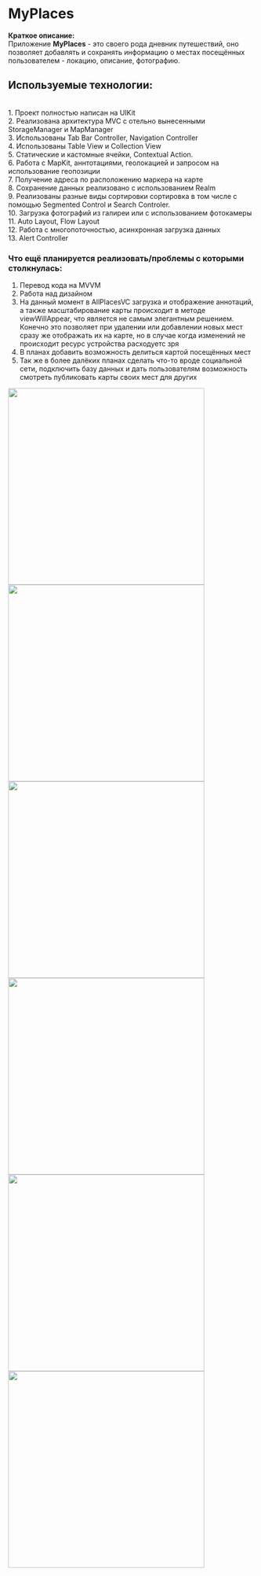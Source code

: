 # MyPlaces

<b>Краткое описание: </b>
<br>Приложение <b>MyPlaces</b> - это своего рода дневник путешествий, оно позволяет добавлять и сохранять информацию о местах посещённых пользователем - локацию, описание, фотографию. </br>

## Используемые технологии: 
 
<br> 1. Проект полностью написан на UIKit</br> 
2. Реализована архитектура MVC с отельно вынесенными StorageManager и MapManager
<br> 3. Использованы Tab Bar Controller, Navigation Controller </br>
4. Использованы Table View и Collection View
<br> 5. Статические и кастомные ячейки, Contextual Action. </br>
6. Работа с MapKit, аннтотациями, геолокацией и запросом на использование геопозиции
<br> 7. Получение адреса по расположению маркера на карте </br>
8. Сохранение данных реализовано с использованием Realm 
<br> 9. Реализованы разные виды сортировки сортировка в том числе с помощью Segmented Control и Search Controler. </br>
10. Загрузка фотографий из галиреи или с использованием фотокамеры
<br> 11. Auto Layout, Flow Layout </br>
12. Работа с многопоточностью, асинхронная загрузка данных
<br> 13. Alert Controller </br>

### Что ещё планируется реализовать/проблемы с которыми столкнулась:</b>
1. Перевод кода на MVVM
2. Работа над дизайном 
3. На данный момент в AllPlacesVC загрузка и отображение аннотаций, а также масштабирование карты происходит в методе viewWillAppear, что является не самым элегантным решением. Конечно это позволяет при удалении или добавлении новых мест сразу же отображать их на карте, но в случае когда изменений не происходит ресурс устройства расходуетс зря
4. В планах добавить возможность делиться картой посещённых мест
5. Так же в более далёких планах сделать что-то вроде социальной сети, подключить базу данных и дать пользователям возможность смотреть публиковать карты своих мест для других

<img src="https://github.com/ValentinaLuchinovich/MyPlaces/blob/Screenshots/IMG_6574.PNG" width="400"/> <img src="https://github.com/ValentinaLuchinovich/MyPlaces/blob/Screenshots/IMG_6575.PNG" width="400"/>
<img src="https://github.com/ValentinaLuchinovich/MyPlaces/blob/Screenshots/IMG_6576.PNG" width="400"/> <img src="https://github.com/ValentinaLuchinovich/MyPlaces/blob/Screenshots/IMG_6580.PNG" width="400"/>
<img src="https://github.com/ValentinaLuchinovich/MyPlaces/blob/Screenshots/IMG_6578.PNG" width="400"/> <img src="https://github.com/ValentinaLuchinovich/MyPlaces/blob/Screenshots/IMG_6577.PNG" width="400"/> 



